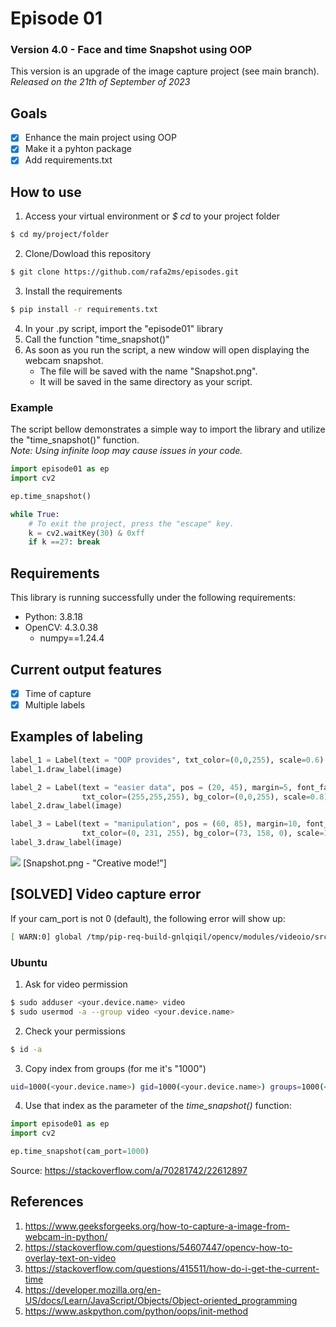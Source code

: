 # Episode 01
### Version 4.0 - Face and time Snapshot using OOP
This version is an upgrade of the image capture project (see main branch).<br/>
_Released on the 21th of September of 2023_ <br/>

## Goals
- [x] Enhance the main project using OOP
- [x] Make it a pyhton package
- [x] Add requirements.txt

## How to use
1. Access your virtual environment or _$ cd_ to your project folder
``` bash
$ cd my/project/folder
```
2. Clone/Dowload this repository
``` bash
$ git clone https://github.com/rafa2ms/episodes.git
```
3. Install the requirements
``` bash
$ pip install -r requirements.txt
```
4. In your .py script, import the "episode01" library
5. Call the function "time_snapshot()"
6. As soon as you run the script, a new window will open displaying the webcam snapshot.
   - The file will be saved with the name "Snapshot.png".
   - It will be saved in the same directory as your script.

### Example
The script bellow demonstrates a simple way to import the library and utilize the "time_snapshot()" function. <br/>
_Note: Using infinite loop may cause issues in your code._

``` python
import episode01 as ep
import cv2

ep.time_snapshot()

while True:
    # To exit the project, press the "escape" key.
    k = cv2.waitKey(30) & 0xff
    if k ==27: break
```


## Requirements
 This library is running successfully under the following requirements:
- Python: 3.8.18
- OpenCV: 4.3.0.38
  - numpy==1.24.4

## Current output features
- [x] Time of capture <br/>
- [x] Multiple labels <br/>

## Examples of labeling
``` python 
label_1 = Label(text = "OOP provides", txt_color=(0,0,255), scale=0.6)
label_1.draw_label(image)

label_2 = Label(text = "easier data", pos = (20, 45), margin=5, font_face=cv2.FONT_HERSHEY_TRIPLEX,
                txt_color=(255,255,255), bg_color=(0,0,255), scale=0.8)
label_2.draw_label(image)

label_3 = Label(text = "manipulation", pos = (60, 85), margin=10, font_face=cv2.FONT_HERSHEY_SCRIPT_COMPLEX,
                txt_color=(0, 231, 255), bg_color=(73, 158, 0), scale=1)
label_3.draw_label(image)
```
<img src = "https://github.com/rafa2ms/episodes/blob/oop_scratch/Snapshot.png?raw=true" />
[Snapshot.png - "Creative mode!"]

## [SOLVED] Video capture error 
If your cam_port is not 0 (default), the following error will show up:
``` bash
[ WARN:0] global /tmp/pip-req-build-gnlqiqil/opencv/modules/videoio/src/cap_v4l.cpp (893) open VIDEOIO(V4L2:/dev/video0): can't open camera by index
```

### Ubuntu
1. Ask for video permission
``` bash
$ sudo adduser <your.device.name> video
$ sudo usermod -a --group video <your.device.name>
```

2. Check your permissions
``` bash
$ id -a
```

3. Copy index from groups (for me it's "1000")
``` bash
uid=1000(<your.device.name>) gid=1000(<your.device.name>) groups=1000(<your.device.name>) ...
```

4. Use that index as the parameter of the _time_snapshot()_ function:
``` python
import episode01 as ep
import cv2

ep.time_snapshot(cam_port=1000)
```
Source: https://stackoverflow.com/a/70281742/22612897

## References
1. https://www.geeksforgeeks.org/how-to-capture-a-image-from-webcam-in-python/
2. https://stackoverflow.com/questions/54607447/opencv-how-to-overlay-text-on-video
3. https://stackoverflow.com/questions/415511/how-do-i-get-the-current-time
4. https://developer.mozilla.org/en-US/docs/Learn/JavaScript/Objects/Object-oriented_programming
5. https://www.askpython.com/python/oops/init-method
